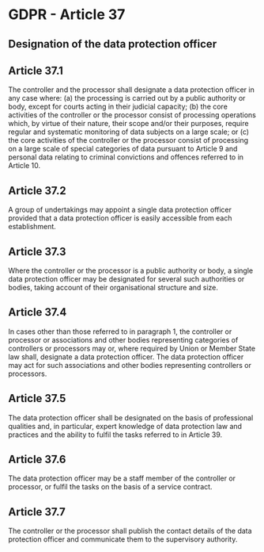 # GDPR - Article 37
## Designation of the data protection officer

  
## Article 37.1
The controller and the processor shall designate a data protection officer in any case where:
(a) the processing is carried out by a public authority or body, except for courts acting in their judicial capacity;
(b) the core activities of the controller or the processor consist of processing operations which, by virtue of their nature, their scope and/or their purposes, require regular and systematic monitoring of data subjects on a large scale; or
(c) the core activities of the controller or the processor consist of processing on a large scale of special categories of data pursuant to Article 9 and personal data relating to criminal convictions and offences referred to in Article 10.
  
## Article 37.2
A group of undertakings may appoint a single data protection officer provided that a data protection officer is easily accessible from each establishment.
  
## Article 37.3
Where the controller or the processor is a public authority or body, a single data protection officer may be designated for several such authorities or bodies, taking account of their organisational structure and size.
  
## Article 37.4
In cases other than those referred to in paragraph 1, the controller or processor or associations and other bodies representing categories of controllers or processors may or, where required by Union or Member State law shall, designate a data protection officer. The data protection officer may act for such associations and other bodies representing controllers or processors.
  
## Article 37.5
The data protection officer shall be designated on the basis of professional qualities and, in particular, expert knowledge of data protection law and practices and the ability to fulfil the tasks referred to in Article 39.
  
## Article 37.6
The data protection officer may be a staff member of the controller or processor, or fulfil the tasks on the basis of a service contract.
  
## Article 37.7
The controller or the processor shall publish the contact details of the data protection officer and communicate them to the supervisory authority.
  
